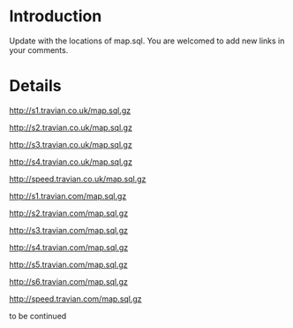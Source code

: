 # Introduction #

Update with the locations of map.sql. You are welcomed to add new links in your comments.

# Details #
http://s1.travian.co.uk/map.sql.gz

http://s2.travian.co.uk/map.sql.gz

http://s3.travian.co.uk/map.sql.gz

http://s4.travian.co.uk/map.sql.gz

http://speed.travian.co.uk/map.sql.gz



http://s1.travian.com/map.sql.gz

http://s2.travian.com/map.sql.gz

http://s3.travian.com/map.sql.gz

http://s4.travian.com/map.sql.gz

http://s5.travian.com/map.sql.gz

http://s6.travian.com/map.sql.gz

http://speed.travian.com/map.sql.gz

to be continued